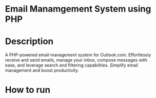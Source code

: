 # Email Manamgement System using PHP

# Description
A PHP-powered email management system for Outlook.com. Effortlessly receive and send emails, manage your inbox, compose messages with ease, and leverage search and filtering capabilities. Simplify email management and boost productivity.

# How to run

